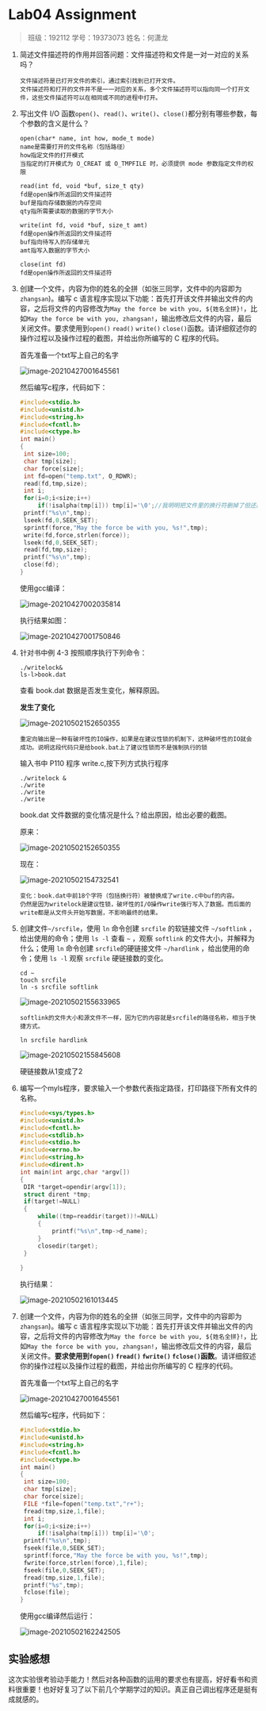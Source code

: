 # Lab04 Assignment

> 班级：192112
> 学号：19373073
> 姓名：何潇龙

1. 简述文件描述符的作用并回答问题：文件描述符和文件是一对一对应的关系吗？

   ```
   文件描述符是已打开文件的索引，通过索引找到已打开文件。
   文件描述符和打开的文件并不是一一对应的关系，多个文件描述符可以指向同一个打开文件，这些文件描述符可以在相同或不同的进程中打开。
   ```

   

2. 写出文件 I/O 函数`open()`、`read()`、`write()`、`close()`都分别有哪些参数，每个参数的含义是什么？

   ```
   open(char* name, int how, mode_t mode)
   name是需要打开的文件名称（包括路径）
   how指定文件的打开模式
   当指定的打开模式为 O_CREAT 或 O_TMPFILE 时，必须提供 mode 参数指定文件的权限
   
   read(int fd, void *buf, size_t qty)
   fd是open操作所返回的文件描述符
   buf是指向存储数据的内存空间
   qty指所需要读取的数据的字节大小
   
   write(int fd, void *buf, size_t amt)
   fd是open操作所返回的文件描述符
   buf指向待写入的存储单元
   amt指写入数据的字节大小
   
   close(int fd)
   fd是open操作所返回的文件描述符
   ```

   

3. 创建一个文件，内容为你的姓名的全拼（如张三同学，文件中的内容即为`zhangsan`)。编写 c 语言程序实现以下功能：首先打开该文件并输出文件的内容，之后将文件的内容修改为`May the force be with you, ${姓名全拼}!`，比如`May the force be with you, zhangsan!`，输出修改后文件的内容，最后关闭文件。要求使用到`open()` `read()` `write()` `close()`函数。请详细叙述你的操作过程以及操作过程的截图，并给出你所编写的 C 程序的代码。

   首先准备一个txt写上自己的名字

   ![image-20210427001645561](answer_template.assets/image-20210427001645561.png)

   然后编写c程序，代码如下：

   ```c
   #include<stdio.h>
   #include<unistd.h>
   #include<string.h>
   #include<fcntl.h>
   #include<ctype.h>
   int main()
   {
   	int size=100;
   	char tmp[size];
   	char force[size];
   	int fd=open("temp.txt", O_RDWR);
   	read(fd,tmp,size);
   	int i;
   	for(i=0;i<size;i++)
   		if(!isalpha(tmp[i])) tmp[i]='\0';//我明明把文件里的换行符删掉了但还是会读进换行符，不晓得为什么，所以加了一条句子把所有非字母的字符全部删除掉
   	printf("%s\n",tmp);
   	lseek(fd,0,SEEK_SET);
   	sprintf(force,"May the force be with you, %s!",tmp);
   	write(fd,force,strlen(force));
   	lseek(fd,0,SEEK_SET);
   	read(fd,tmp,size);
   	printf("%s\n",tmp);
   	close(fd);
   }
   ```

   使用gcc编译：

   ![image-20210427002035814](answer_template.assets/image-20210427002035814.png)

   执行结果如图：

   ![image-20210427001750846](answer_template.assets/image-20210427001750846.png)

4. 针对书中例 4-3 按照顺序执行下列命令：

   ```shell
   ./writelock&
   ls-l>book.dat
   ```

   查看 book.dat 数据是否发生变化，解释原因。

   **发生了变化**

   ![image-20210502152650355](answer_template.assets/image-20210502152650355.png)

   ```
   重定向输出是一种有破坏性的IO操作，如果是在建议性锁的机制下，这种破坏性的IO就会成功。说明这段代码只是给book.bat上了建议性锁而不是强制执行的锁
   ```

   输入书中 P110 程序 write.c,按下列方式执行程序

   ```shell
   ./writelock &
   ./write
   ./write
   ./write
   ```

   book.dat 文件数据的变化情况是什么？给出原因，给出必要的截图。

   原来：

   ![image-20210502152650355](answer_template.assets/image-20210502152650355.png)

   现在：

   ![image-20210502154732541](answer_template.assets/image-20210502154732541.png)

   ```
   变化：book.dat中前18个字符（包括换行符）被替换成了write.c中buf的内容。
   仍然是因为writelock是建议性锁，破坏性的I/O操作write强行写入了数据。而后面的write都是从文件头开始写数据，不影响最终的结果。
   ```

   

5. 创建文件`~/srcfile`，使用 `ln` 命令创建 `srcfile` 的软链接文件 `~/softlink` ，给出使用的命令；使用 `ls -l` 查看 `~` ，观察 `softlink` 的文件大小，并解释为什么；使用 `ln` 命令创建 `srcfile`的硬链接文件 `~/hardlink` ，给出使用的命令；使用 `ls -l` 观察 `srcfile` 硬链接数的变化。

   ```shell
   cd ~
   touch srcfile
   ln -s srcfile softlink
   ```

   ![image-20210502155633965](answer_template.assets/image-20210502155633965.png)

   ```
   softlink的文件大小和源文件不一样，因为它的内容就是srcfile的路径名称，相当于快捷方式。
   ```

   ```shell
   ln srcfile hardlink
   ```

   ![image-20210502155845608](answer_template.assets/image-20210502155845608.png)

   硬链接数从1变成了2

6. 编写一个myls程序，要求输入一个参数代表指定路径，打印路径下所有文件的名称。

   ```c
   #include<sys/types.h>
   #include<unistd.h>
   #include<fcntl.h>
   #include<stdlib.h>
   #include<stdio.h>
   #include<errno.h>
   #include<string.h>
   #include<dirent.h>
   int main(int argc,char *argv[])
   {
   	DIR *target=opendir(argv[1]);
   	struct dirent *tmp;
   	if(target!=NULL)
   	{
   		while((tmp=readdir(target))!=NULL)
   		{
   			printf("%s\n",tmp->d_name);
   		}
   		closedir(target);
   	}
   	
   }
   ```

   执行结果：

   ![image-20210502161013445](answer_template.assets/image-20210502161013445.png)

7. 创建一个文件，内容为你的姓名的全拼（如张三同学，文件中的内容即为`zhangsan`)。编写 c 语言程序实现以下功能：首先打开该文件并输出文件的内容，之后将文件的内容修改为`May the force be with you, ${姓名全拼}!`，比如`May the force be with you, zhangsan!`，输出修改后文件的内容，最后关闭文件。**要求使用到`fopen()` `fread()` `fwrite()` `fclose()`函数**。请详细叙述你的操作过程以及操作过程的截图，并给出你所编写的 C 程序的代码。

   首先准备一个txt写上自己的名字
   
   ![image-20210427001645561](answer_template.assets/image-20210427001645561.png)
   
   然后编写c程序，代码如下：

   ```c
   #include<stdio.h>
   #include<unistd.h>
   #include<string.h>
   #include<fcntl.h>
   #include<ctype.h>
   int main()
   {
   	int size=100;
   	char tmp[size];
   	char force[size];
   	FILE *file=fopen("temp.txt","r+");
   	fread(tmp,size,1,file);
   	int i;
   	for(i=0;i<size;i++)
   		if(!isalpha(tmp[i])) tmp[i]='\0';
   	printf("%s\n",tmp);
   	fseek(file,0,SEEK_SET);
   	sprintf(force,"May the force be with you, %s!",tmp);
   	fwrite(force,strlen(force),1,file);
   	fseek(file,0,SEEK_SET);
   	fread(tmp,size,1,file);
   	printf("%s",tmp);
   	fclose(file);
   }
   ```
   
   使用gcc编译然后运行：
   
   ![image-20210502162242505](answer_template.assets/image-20210502162242505.png)

##  实验感想

这次实验很考验动手能力！然后对各种函数的运用的要求也有提高，好好看书和资料很重要！也好好复习了以下前几个学期学过的知识。真正自己调出程序还是挺有成就感的。